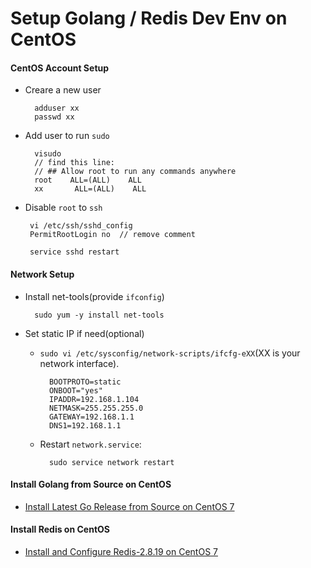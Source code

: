 # Setup Golang / Redis Dev Env on CentOS

#### CentOS Account Setup
* Creare a new user

        adduser xx
        passwd xx

* Add user to run `sudo`

        visudo
        // find this line:
        // ## Allow root to run any commands anywhere
        root    ALL=(ALL)    ALL
        xx       ALL=(ALL)    ALL

*  Disable `root` to `ssh`

        vi /etc/ssh/sshd_config
        PermitRootLogin no  // remove comment
        
        service sshd restart
  
#### Network Setup
* Install net-tools(provide `ifconfig`)

        sudo yum -y install net-tools

* Set static IP if need(optional)

    * `sudo vi /etc/sysconfig/network-scripts/ifcfg-eXX`(XX is your network interface).

            BOOTPROTO=static
            ONBOOT="yes"
            IPADDR=192.168.1.104
            NETMASK=255.255.255.0
            GATEWAY=192.168.1.1
            DNS1=192.168.1.1

    * Restart `network.service`:  
    
            sudo service network restart

#### Install Golang from Source on CentOS
* [Install Latest Go Release from Source on CentOS 7](install-latest-go-release-from-source-on-centos7.md)

#### Install Redis on CentOS
* [Install and Configure Redis-2.8.19 on CentOS 7](https://github.com/northbright/Notes/blob/master/Redis/Install/Install_and_Config_Redis_on_CentOS.md)


